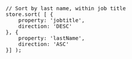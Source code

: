 <pre>// Sort by last name, within job title
store.sort( [ {
    property: 'jobtitle', 
    direction: 'DESC'
}, {
    property: 'lastName', 
    direction: 'ASC'
}] );</pre>